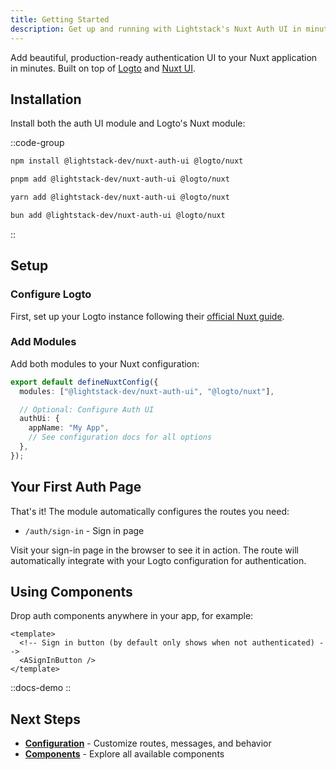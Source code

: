 ```yaml
---
title: Getting Started
description: Get up and running with Lightstack's Nuxt Auth UI in minutes
---
```


Add beautiful, production-ready authentication UI to your Nuxt application in minutes. Built on top of [Logto](https://logto.io/) and [Nuxt UI](https://ui.nuxt.com/).

## Installation

Install both the auth UI module and Logto's Nuxt module:

::code-group

```bash [npm]
npm install @lightstack-dev/nuxt-auth-ui @logto/nuxt
```

```bash [pnpm]
pnpm add @lightstack-dev/nuxt-auth-ui @logto/nuxt
```

```bash [yarn]
yarn add @lightstack-dev/nuxt-auth-ui @logto/nuxt
```

```bash [bun]
bun add @lightstack-dev/nuxt-auth-ui @logto/nuxt
```

::

## Setup

### Configure Logto

First, set up your Logto instance following their [official Nuxt guide](https://docs.logto.io/quick-starts/nuxt).

### Add Modules

Add both modules to your Nuxt configuration:

```typescript [nuxt.config.ts]
export default defineNuxtConfig({
  modules: ["@lightstack-dev/nuxt-auth-ui", "@logto/nuxt"],

  // Optional: Configure Auth UI
  authUi: {
    appName: "My App",
    // See configuration docs for all options
  },
});
```

## Your First Auth Page

That's it! The module automatically configures the routes you need:

- `/auth/sign-in` - Sign in page

Visit your sign-in page in the browser to see it in action. The route will automatically integrate with your Logto configuration for authentication.

## Using Components

Drop auth components anywhere in your app, for example:

```vue [app.vue]
<template>
  <!-- Sign in button (by default only shows when not authenticated) -->
  <ASignInButton />
</template>
```

::docs-demo
<ASignInButton :to="undefined" />
::

## Next Steps

- [**Configuration**](/configuration) - Customize routes, messages, and behavior
- [**Components**](/components) - Explore all available components
